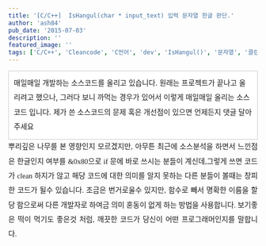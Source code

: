 ```yaml
---
title: '[C/C++]  IsHangul(char * input_text) 입력 문자열 한글 판단.'
author: 'ash84'
pub_date: '2015-07-03'
description: ''
featured_image: ''
tags: ['C/C++', 'Cleancode', 'C언어', 'dev', 'IsHangul()', '문자열', '클린코드', '한글']
---
```



<div><div></div><div style="line-height: 1.5; "></div><div style="line-height: 2; "><div class="txc-textbox" style="border-top-style: solid; border-right-style: solid; border-bottom-style: solid; border-left-style: solid; border-top-width: 1px; border-right-width: 1px; border-bottom-width: 1px; border-left-width: 1px; border-top-color: rgb(203, 203, 203); border-right-color: rgb(203, 203, 203); border-bottom-color: rgb(203, 203, 203); border-left-color: rgb(203, 203, 203); background-color: rgb(255, 255, 255); padding-top: 10px; padding-right: 10px; padding-bottom: 10px; padding-left: 10px; "><span style="font-size: 11pt; ">매일매일 개발하는 소스코드를 올리고 있습니다. 원래는 프로젝트가 끝나고 올리려고 했으나, 그러다 보니 까먹는 경우가 있어서 이렇게 매일매일 올리는 소스코드 입니다. 제가 쓴 소스코드의 문제 혹은 개선점이 있으면 언제든지 댓글 달아 주세요 </span>

<span style="font-size: 11pt; ">  
</span>

</div><span style="font-size: 11pt; ">  
</span>

</div><span style="font-size: 11pt; ">  
</span>

</div><span style="font-size: 11pt; ">  
</span>

<div style="text-align: justify; line-height: 2; "><span style="font-size: 11pt; ">  
</span><span style="font-size: 11px;  "><span style="font-family: Dotum; "><span style="font-size: 11pt; "><span style="font-family: Dotum; "><span style="font-size: 11pt; ">뿌리깊은 나무를 본 영향인지 모르겠지만, 아무튼 최근에 소스분석을 하면서 느낀점은 한글인지 여부를 &0x80으로 if 문에 바로 쓰시는 분들이 계신데,그렇게 쓰면 코드가 clean 하지가 않고 해당 코드에 대한 의미를 알지 못하는 다른 분들이 볼때는 창피한 코드가 될수 있습니다. 조금은 번거로울수 있지만, 함수로 빼서 명확한 이름을 할당 함으로써 다른 개발자로 하여금 의미 혼동이 없게 하는 방법을 사용합니다. 보기좋은 떡이 먹기도 좋은것 처럼, 깨끗한 코드가 당신이 어떤 프로그래머인지를 말합니다. </span></span></span></span></span></div><div style="text-align: justify;"><span style="font-size: 13px; line-height: 19px; "></span>

</div><script src="https://gist.github.com/3263926.js"></script>



